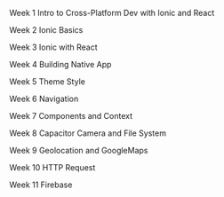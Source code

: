 <p>Week 1 Intro to Cross-Platform Dev with Ionic and React</p>
<p>Week 2 Ionic Basics</p>
<p>Week 3 Ionic with React</p>
<p>Week 4 Building Native App</p>
<p>Week 5 Theme  Style</p>
<p>Week 6 Navigation</p>
<p>Week 7 Components and Context</p>
<p>Week 8 Capacitor Camera and File System</p>
<p>Week 9 Geolocation and GoogleMaps</p>
<p>Week 10 HTTP Request</p>
<p>Week 11 Firebase</p>




